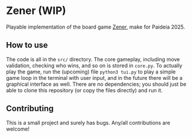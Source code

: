 # Zener (WIP)
Playable implementation of the board game
[Zener](https://en.boardgamearena.com/tutorial?game=zener&tutorial=817),
make for Paideia 2025.

## How to use

The code is all in the `src/` directory. The core gameplay, including move
validation, checking who wins, and so on is stored in `core.py`. To actually
play the game, run the (upcoming) file `python3 tui.py` to play a simple
game loop in the terminal with user input, and in the future there will be a
graphical interface as well. There are no dependencies; you should just be able
to clone this repository (or copy the files directly) and run it.

## Contributing

This is a small project and surely has bugs. Any/all contributions are welcome!
